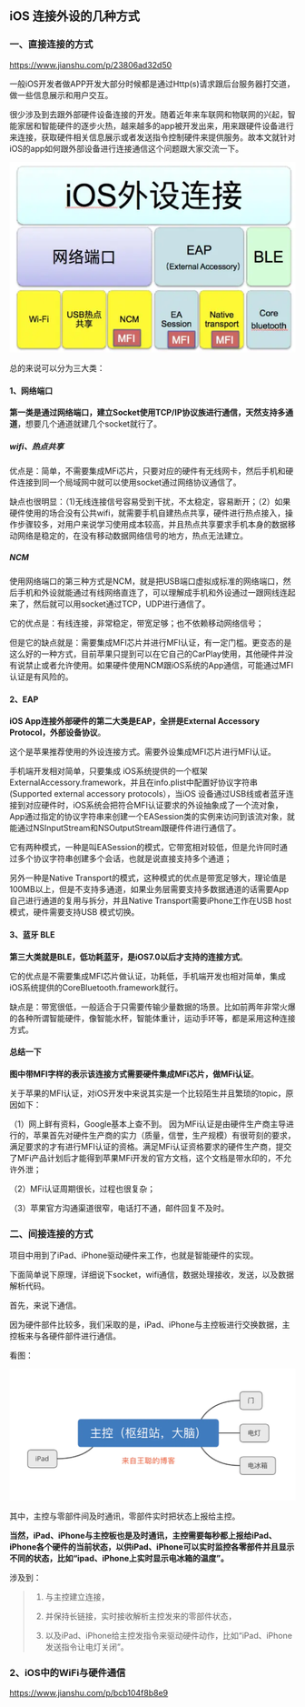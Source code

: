 ## iOS 连接外设的几种方式



### 一、直接连接的方式



https://www.jianshu.com/p/23806ad32d50

一般iOS开发者做APP开发大部分时候都是通过Http(s)请求跟后台服务器打交道，做一些信息展示和用户交互。

很少涉及到去跟外部硬件设备连接的开发。随着近年来车联网和物联网的兴起，智能家居和智能硬件的逐步火热，越来越多的app被开发出来，用来跟硬件设备进行来连接，获取硬件相关信息展示或者发送指令控制硬件来提供服务。故本文就针对iOS的app如何跟外部设备进行连接通信这个问题跟大家交流一下。



![img](./img/iOS_connect.png)



总的来说可以分为三大类：



#### 1、网络端口

**第一类是通过网络端口，建立Socket使用TCP/IP协议族进行通信，天然支持多通道**，想要几个通道就建几个socket就行了。



##### wifi、热点共享

优点是：简单，不需要集成MFi芯片，只要对应的硬件有无线网卡，然后手机和硬件连接到同一个局域网中就可以使用socket通过网络协议通信了。

缺点也很明显：（1)无线连接信号容易受到干扰，不太稳定，容易断开；（2）如果硬件使用的场合没有公共wifi，就需要手机自建热点共享，硬件进行热点接入，操作步骤较多，对用户来说学习使用成本较高，并且热点共享要求手机本身的数据移动网络是稳定的，在没有移动数据网络信号的地方，热点无法建立。



##### NCM

使用网络端口的第三种方式是NCM，就是把USB端口虚拟成标准的网络端口，然后手机和外设就能通过有线网络直连了，可以理解成手机和外设通过一跟网线连起来了，然后就可以用socket通过TCP，UDP进行通信了。

它的优点是：有线连接，非常稳定，带宽足够；也不依赖移动网络信号；

但是它的缺点就是：需要集成MFI芯片并进行MFI认证，有一定门槛。更变态的是这么好的一种方式，目前苹果只提到可以在它自己的CarPlay使用，其他硬件并没有说禁止或者允许使用。如果硬件使用NCM跟iOS系统的App通信，可能通过MFI认证是有风险的。



#### 2、EAP

**iOS App连接外部硬件的第二大类是EAP，全拼是External Accessory Protocol，外部设备协议**。

这个是苹果推荐使用的外设连接方式。需要外设集成MFI芯片进行MFI认证。

手机端开发相对简单，只要集成 iOS系统提供的一个框架ExternalAccessory.framework，并且在info.plist中配置好协议字符串(Supported external accessory protocols），当iOS 设备通过USB线或者蓝牙连接到对应硬件时，iOS系统会把符合MFI认证要求的外设抽象成了一个流对象，App通过指定的协议字符串来创建一个EASession类的实例来访问到该流对象，就能通过NSInputStream和NSOutputStream跟硬件件进行通信了。

它有两种模式，一种是叫EASession的模式，它带宽相对较低，但是允许同时通过多个协议字符串创建多个会话，也就是说直接支持多个通道；

另外一种是Native Transport的模式，这种模式的优点是带宽足够大，理论值是100MB以上，但是不支持多通道，如果业务层需要支持多数据通道的话需要App自己进行通道的复用与拆分，并且Native Transport需要iPhone工作在USB host模式，硬件需要支持USB 模式切换。



#### 3、蓝牙 BLE

**第三大类就是BLE，低功耗蓝牙，是iOS7.0以后才支持的连接方式**。

它的优点是不需要集成MFI芯片做认证，功耗低，手机端开发也相对简单，集成iOS系统提供的CoreBluetooth.framework就行。

缺点是：带宽很低，一般适合于只需要传输少量数据的场景。比如前两年非常火爆的各种所谓智能硬件，像智能水杯，智能体重计，运动手环等，都是采用这种连接方式。



#### 总结一下

**图中带MFI字样的表示该连接方式需要硬件集成MFi芯片，做MFi认证**。

关于苹果的MFI认证，对iOS开发中来说其实是一个比较陌生并且繁琐的topic，原因如下：

（1）网上鲜有资料，Google基本上查不到。 因为MFi认证是由硬件生产商主导进行的，苹果首先对硬件生产商的实力（质量，信誉，生产规模）有很苛刻的要求，满足要求的才有进行MFI认证的资格。满足MFi认证资格要求的硬件生产商，提交了MFi产品计划后才能得到苹果MFi开发的官方文档，这个文档是带水印的，不允许外泄；

（2）MFi认证周期很长，过程也很复杂；

（3）苹果官方沟通渠道很窄，电话打不通，邮件回复不及时。



### 二、间接连接的方式

项目中用到了iPad、iPhone驱动硬件来工作，也就是智能硬件的实现。

下面简单说下原理，详细说下socket，wifi通信，数据处理接收，发送，以及数据解析代码。

首先，来说下通信。

因为硬件部件比较多，我们采取的是，iPad、iPhone与主控板进行交换数据，主控板来与各硬件部件进行通信。

看图：

![img](./img/iOS_connect2.png)

其中，主控与零部件间及时通讯，零部件实时把状态上报给主控。

**当然，iPad、iPhone与主控板也是及时通讯，主控需要每秒都上报给iPad、iPhone各个硬件的当前状态，以供iPad、iPhone可以实时监控各零部件并且显示不同的状态，比如“ipad、iPhone上实时显示电冰箱的温度”。**

涉及到：

> 1. 与主控建立连接，
>
> 2. 并保持长链接，实时接收解析主控发来的零部件状态，
> 3. 以及iPad、iPhone给主控发指令来驱动硬件动作，比如“iPad、iPhone发送指令让电灯关闭”。





### 2、iOS中的WiFi与硬件通信

https://www.jianshu.com/p/bcb104f8b8e9

